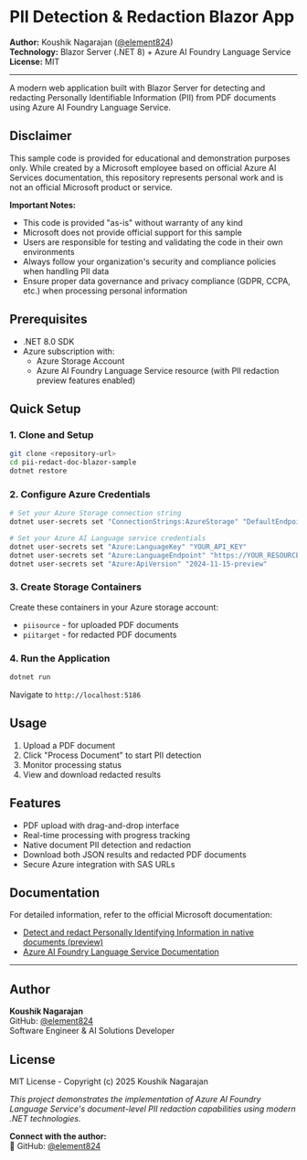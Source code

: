 # PII Detection & Redaction Blazor App

**Author:** Koushik Nagarajan ([@element824](https://github.com/element824))  
**Technology:** Blazor Server (.NET 8) + Azure AI Foundry Language Service  
**License:** MIT

---

A modern web application built with Blazor Server for detecting and redacting Personally Identifiable Information (PII) from PDF documents using Azure AI Foundry Language Service.

## Disclaimer

This sample code is provided for educational and demonstration purposes only. While created by a Microsoft employee based on official Azure AI Services documentation, this repository represents personal work and is not an official Microsoft product or service.

**Important Notes:**

- This code is provided "as-is" without warranty of any kind
- Microsoft does not provide official support for this sample
- Users are responsible for testing and validating the code in their own environments
- Always follow your organization's security and compliance policies when handling PII data
- Ensure proper data governance and privacy compliance (GDPR, CCPA, etc.) when processing personal information

## Prerequisites

- .NET 8.0 SDK
- Azure subscription with:
  - Azure Storage Account
  - Azure AI Foundry Language Service resource (with PII redaction preview features enabled)

## Quick Setup

### 1. Clone and Setup

```bash
git clone <repository-url>
cd pii-redact-doc-blazor-sample
dotnet restore
```

### 2. Configure Azure Credentials

```bash
# Set your Azure Storage connection string
dotnet user-secrets set "ConnectionStrings:AzureStorage" "DefaultEndpointsProtocol=https;AccountName=YOUR_ACCOUNT;AccountKey=YOUR_KEY;EndpointSuffix=core.windows.net"

# Set your Azure AI Language service credentials
dotnet user-secrets set "Azure:LanguageKey" "YOUR_API_KEY"
dotnet user-secrets set "Azure:LanguageEndpoint" "https://YOUR_RESOURCE.cognitiveservices.azure.com"
dotnet user-secrets set "Azure:ApiVersion" "2024-11-15-preview"
```

### 3. Create Storage Containers

Create these containers in your Azure storage account:

- `piisource` - for uploaded PDF documents
- `piitarget` - for redacted PDF documents

### 4. Run the Application

```bash
dotnet run
```

Navigate to `http://localhost:5186`

## Usage

1. Upload a PDF document
2. Click "Process Document" to start PII detection
3. Monitor processing status
4. View and download redacted results

## Features

- PDF upload with drag-and-drop interface
- Real-time processing with progress tracking
- Native document PII detection and redaction
- Download both JSON results and redacted PDF documents
- Secure Azure integration with SAS URLs

## Documentation

For detailed information, refer to the official Microsoft documentation:

- [Detect and redact Personally Identifying Information in native documents (preview)](https://learn.microsoft.com/en-us/azure/ai-services/language-service/personally-identifiable-information/how-to/redact-document-pii)
- [Azure AI Foundry Language Service Documentation](https://learn.microsoft.com/en-us/azure/ai-services/language-service/)

---

## Author

**Koushik Nagarajan**  
GitHub: [@element824](https://github.com/element824)  
Software Engineer & AI Solutions Developer

## License

MIT License - Copyright (c) 2025 Koushik Nagarajan

_This project demonstrates the implementation of Azure AI Foundry Language Service's document-level PII redaction capabilities using modern .NET technologies._

**Connect with the author:**  
🔗 GitHub: [@element824](https://github.com/element824)
